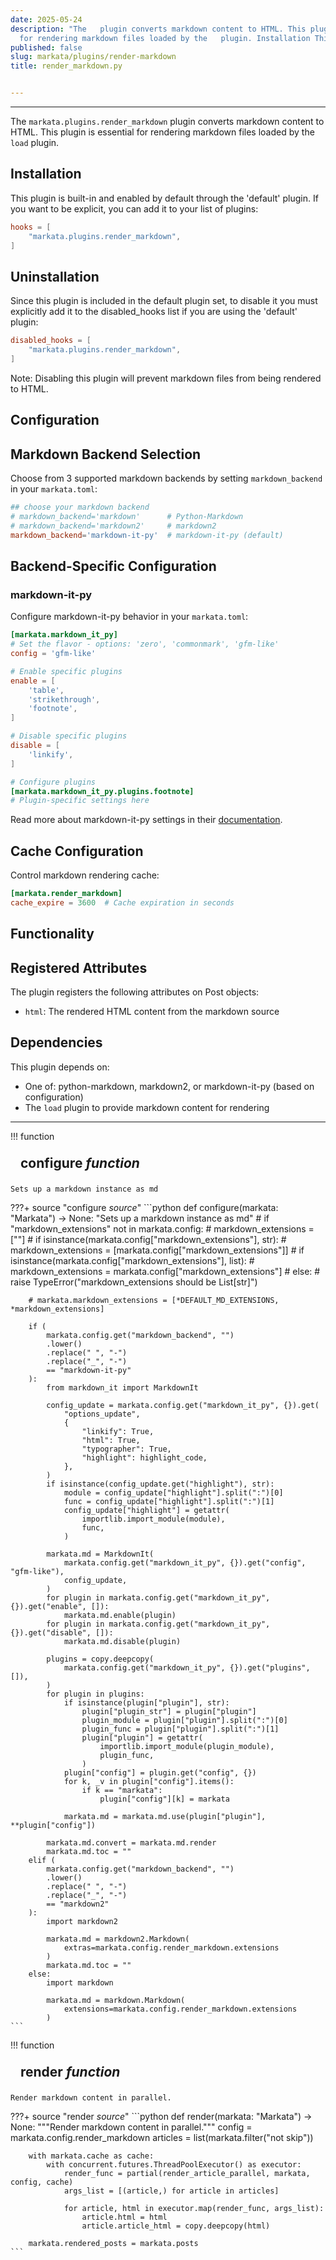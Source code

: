 ```yaml
---
date: 2025-05-24
description: "The   plugin converts markdown content to HTML. This plugin is essential
  for rendering markdown files loaded by the   plugin. Installation This plugin is\u2026"
published: false
slug: markata/plugins/render-markdown
title: render_markdown.py


---
```


---

The `markata.plugins.render_markdown` plugin converts markdown content to HTML.
This plugin is essential for rendering markdown files loaded by the `load` plugin.

## Installation

This plugin is built-in and enabled by default through the 'default' plugin.
If you want to be explicit, you can add it to your list of plugins:

```toml
hooks = [
    "markata.plugins.render_markdown",
]
```

## Uninstallation

Since this plugin is included in the default plugin set, to disable it you must explicitly
add it to the disabled_hooks list if you are using the 'default' plugin:

```toml
disabled_hooks = [
    "markata.plugins.render_markdown",
]
```

Note: Disabling this plugin will prevent markdown files from being rendered to HTML.

## Configuration

## Markdown Backend Selection

Choose from 3 supported markdown backends by setting `markdown_backend` in your `markata.toml`:

```toml
## choose your markdown backend
# markdown_backend='markdown'      # Python-Markdown
# markdown_backend='markdown2'     # markdown2
markdown_backend='markdown-it-py'  # markdown-it-py (default)
```

## Backend-Specific Configuration

### markdown-it-py

Configure markdown-it-py behavior in your `markata.toml`:

```toml
[markata.markdown_it_py]
# Set the flavor - options: 'zero', 'commonmark', 'gfm-like'
config = 'gfm-like'

# Enable specific plugins
enable = [
    'table',
    'strikethrough',
    'footnote',
]

# Disable specific plugins
disable = [
    'linkify',
]

# Configure plugins
[markata.markdown_it_py.plugins.footnote]
# Plugin-specific settings here
```

Read more about markdown-it-py settings in their [documentation](https://markdown-it-py.readthedocs.io/en/latest/).

## Cache Configuration

Control markdown rendering cache:

```toml
[markata.render_markdown]
cache_expire = 3600  # Cache expiration in seconds
```

## Functionality

## Registered Attributes

The plugin registers the following attributes on Post objects:
- `html`: The rendered HTML content from the markdown source

## Dependencies

This plugin depends on:
- One of: python-markdown, markdown2, or markdown-it-py (based on configuration)
- The `load` plugin to provide markdown content for rendering

---

!!! function
    <h2 id="configure" class="admonition-title" style="margin: 0; padding: .5rem 1rem;">configure <em class="small">function</em></h2>

    Sets up a markdown instance as md

???+ source "configure <em class='small'>source</em>"
    ```python
    def configure(markata: "Markata") -> None:
        "Sets up a markdown instance as md"
        # if "markdown_extensions" not in markata.config:
        #     markdown_extensions = [""]
        # if isinstance(markata.config["markdown_extensions"], str):
        #     markdown_extensions = [markata.config["markdown_extensions"]]
        # if isinstance(markata.config["markdown_extensions"], list):
        #     markdown_extensions = markata.config["markdown_extensions"]
        # else:
        #     raise TypeError("markdown_extensions should be List[str]")

        # markata.markdown_extensions = [*DEFAULT_MD_EXTENSIONS, *markdown_extensions]

        if (
            markata.config.get("markdown_backend", "")
            .lower()
            .replace(" ", "-")
            .replace("_", "-")
            == "markdown-it-py"
        ):
            from markdown_it import MarkdownIt

            config_update = markata.config.get("markdown_it_py", {}).get(
                "options_update",
                {
                    "linkify": True,
                    "html": True,
                    "typographer": True,
                    "highlight": highlight_code,
                },
            )
            if isinstance(config_update.get("highlight"), str):
                module = config_update["highlight"].split(":")[0]
                func = config_update["highlight"].split(":")[1]
                config_update["highlight"] = getattr(
                    importlib.import_module(module),
                    func,
                )

            markata.md = MarkdownIt(
                markata.config.get("markdown_it_py", {}).get("config", "gfm-like"),
                config_update,
            )
            for plugin in markata.config.get("markdown_it_py", {}).get("enable", []):
                markata.md.enable(plugin)
            for plugin in markata.config.get("markdown_it_py", {}).get("disable", []):
                markata.md.disable(plugin)

            plugins = copy.deepcopy(
                markata.config.get("markdown_it_py", {}).get("plugins", []),
            )
            for plugin in plugins:
                if isinstance(plugin["plugin"], str):
                    plugin["plugin_str"] = plugin["plugin"]
                    plugin_module = plugin["plugin"].split(":")[0]
                    plugin_func = plugin["plugin"].split(":")[1]
                    plugin["plugin"] = getattr(
                        importlib.import_module(plugin_module),
                        plugin_func,
                    )
                plugin["config"] = plugin.get("config", {})
                for k, _v in plugin["config"].items():
                    if k == "markata":
                        plugin["config"][k] = markata

                markata.md = markata.md.use(plugin["plugin"], **plugin["config"])

            markata.md.convert = markata.md.render
            markata.md.toc = ""
        elif (
            markata.config.get("markdown_backend", "")
            .lower()
            .replace(" ", "-")
            .replace("_", "-")
            == "markdown2"
        ):
            import markdown2

            markata.md = markdown2.Markdown(
                extras=markata.config.render_markdown.extensions
            )
            markata.md.toc = ""
        else:
            import markdown

            markata.md = markdown.Markdown(
                extensions=markata.config.render_markdown.extensions
            )
    ```
!!! function
    <h2 id="render" class="admonition-title" style="margin: 0; padding: .5rem 1rem;">render <em class="small">function</em></h2>

    Render markdown content in parallel.

???+ source "render <em class='small'>source</em>"
    ```python
    def render(markata: "Markata") -> None:
        """Render markdown content in parallel."""
        config = markata.config.render_markdown
        articles = list(markata.filter("not skip"))

        with markata.cache as cache:
            with concurrent.futures.ThreadPoolExecutor() as executor:
                render_func = partial(render_article_parallel, markata, config, cache)
                args_list = [(article,) for article in articles]

                for article, html in executor.map(render_func, args_list):
                    article.html = html
                    article.article_html = copy.deepcopy(html)

        markata.rendered_posts = markata.posts
    ```